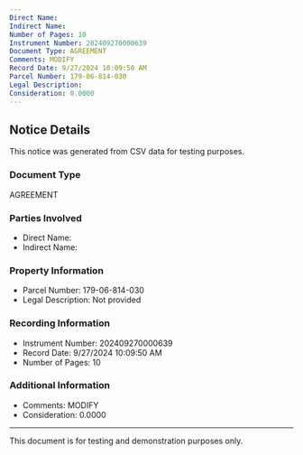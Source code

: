 ```yaml
---
Direct Name: 
Indirect Name: 
Number of Pages: 10
Instrument Number: 202409270000639
Document Type: AGREEMENT
Comments: MODIFY
Record Date: 9/27/2024 10:09:50 AM
Parcel Number: 179-06-814-030
Legal Description: 
Consideration: 0.0000
---
```


## Notice Details

This notice was generated from CSV data for testing purposes.

### Document Type
AGREEMENT

### Parties Involved
- Direct Name: 
- Indirect Name: 

### Property Information
- Parcel Number: 179-06-814-030
- Legal Description: Not provided

### Recording Information
- Instrument Number: 202409270000639
- Record Date: 9/27/2024 10:09:50 AM
- Number of Pages: 10

### Additional Information
- Comments: MODIFY
- Consideration: 0.0000

---

This document is for testing and demonstration purposes only.
